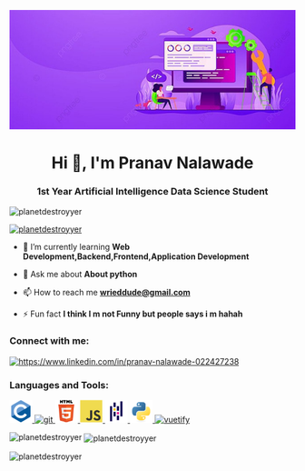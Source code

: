 ![logo](https://github.com/PlanetDestroyyer/PlanetDestroyyer/blob/main/banner.jpg)
<h1 align="center">Hi 👋, I'm Pranav Nalawade</h1>
<h3 align="center">1st Year Artificial Intelligence Data Science Student</h3>

<p align="left"> <img src="https://komarev.com/ghpvc/?username=planetdestroyyer&label=Profile%20views&color=0e75b6&style=flat" alt="planetdestroyyer" /> </p>

<p align="left"> <a href="https://github.com/ryo-ma/github-profile-trophy"><img src="https://github-profile-trophy.vercel.app/?username=planetdestroyyer" alt="planetdestroyyer" /></a> </p>

- 🌱 I’m currently learning **Web Development,Backend,Frontend,Application Development**

- 💬 Ask me about **About python**

- 📫 How to reach me **wrieddude@gmail.com**

- ⚡ Fun fact **I think I m not Funny but people says i m hahah**

<h3 align="left">Connect with me:</h3>
<p align="left">
<a href="https://linkedin.com/in/https://www.linkedin.com/in/pranav-nalawade-022427238" target="blank"><img align="center" src="https://raw.githubusercontent.com/rahuldkjain/github-profile-readme-generator/master/src/images/icons/Social/linked-in-alt.svg" alt="https://www.linkedin.com/in/pranav-nalawade-022427238" height="30" width="40" /></a>
</p>

<h3 align="left">Languages and Tools:</h3>
<p align="left"> <a href="https://www.cprogramming.com/" target="_blank" rel="noreferrer"> <img src="https://raw.githubusercontent.com/devicons/devicon/master/icons/c/c-original.svg" alt="c" width="40" height="40"/> </a> <a href="https://git-scm.com/" target="_blank" rel="noreferrer"> <img src="https://www.vectorlogo.zone/logos/git-scm/git-scm-icon.svg" alt="git" width="40" height="40"/> </a> <a href="https://www.w3.org/html/" target="_blank" rel="noreferrer"> <img src="https://raw.githubusercontent.com/devicons/devicon/master/icons/html5/html5-original-wordmark.svg" alt="html5" width="40" height="40"/> </a> <a href="https://developer.mozilla.org/en-US/docs/Web/JavaScript" target="_blank" rel="noreferrer"> <img src="https://raw.githubusercontent.com/devicons/devicon/master/icons/javascript/javascript-original.svg" alt="javascript" width="40" height="40"/> </a> <a href="https://pandas.pydata.org/" target="_blank" rel="noreferrer"> <img src="https://raw.githubusercontent.com/devicons/devicon/2ae2a900d2f041da66e950e4d48052658d850630/icons/pandas/pandas-original.svg" alt="pandas" width="40" height="40"/> </a> <a href="https://www.python.org" target="_blank" rel="noreferrer"> <img src="https://raw.githubusercontent.com/devicons/devicon/master/icons/python/python-original.svg" alt="python" width="40" height="40"/> </a> <a href="https://vuetifyjs.com/en/" target="_blank" rel="noreferrer"> <img src="https://bestofjs.org/logos/vuetify.svg" alt="vuetify" width="40" height="40"/> </a> </p>

<p><img align="left" src="https://github-readme-stats.vercel.app/api/top-langs?username=planetdestroyyer&show_icons=true&locale=en&layout=compact" alt="planetdestroyyer" /></p>

<p>&nbsp;<img align="center" src="https://github-readme-stats.vercel.app/api?username=planetdestroyyer&show_icons=true&locale=en" alt="planetdestroyyer" /></p>

<p><img align="center" src="https://github-readme-streak-stats.herokuapp.com/?user=planetdestroyyer&" alt="planetdestroyyer" /></p>

